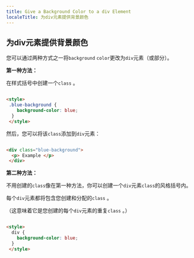 ```yaml
---
title: Give a Background Color to a div Element
localeTitle: 为div元素提供背景颜色
---
```

## 为div元素提供背景颜色

您可以通过两种方式之一将`background` `color`更改为`div`元素（或部分）。

**第一种方法：**

在样式括号中创建一个`class` 。

```html

<style> 
 .blue-background { 
    background-color: blue; 
  } 
 </style> 
```

然后，您可以将该`class`添加到`div`元素：

```html

<div class="blue-background"> 
  <p> Example </p> 
 </div> 
```

**第二种方法：**

不用创建的`class`像在第一种方法，你可以创建一个`div`元素`class`的风格括号内。

每个`div`元素都将包含您创建和分配的`class` 。

（这意味着它是您创建的每个`div`元素的重复`class` 。）

```html

<style> 
  div { 
    background-color: blue; 
  } 
 </style> 

```